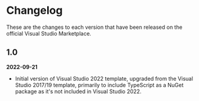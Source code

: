 # Changelog

These are the changes to each version that have been released
on the official Visual Studio Marketplace.

## 1.0

**2022-09-21**

- Initial version of Visual Studio 2022 template, upgraded from the Visual Studio 2017/19 template, primarily to include TypeScript as a NuGet package as it's not included in Visual Studio 2022.